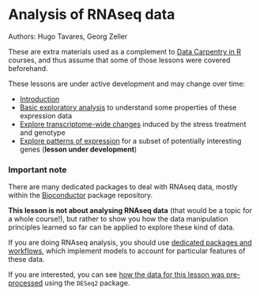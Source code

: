 # Analysis of RNAseq data

Authors: Hugo Tavares, Georg Zeller

These are extra materials used as a complement to 
[Data Carpentry in R](http://www.datacarpentry.org/R-ecology-lesson/) 
courses, and thus assume that some of those lessons were covered beforehand. 

These lessons are under active development and may change over time:

* [Introduction](01_rnaseq_intro.html)
* [Basic exploratory analysis](02_rnaseq_exploratory.html)
to understand some properties of these expression data
* [Explore transcriptome-wide changes](03_rnaseq_pca.html)
induced by the stress treatment and genotype
* [Explore patterns of expression]()
for a subset of potentially interesting genes (**lesson under development**)


### Important note

There are many dedicated packages to deal with RNAseq data, mostly 
within the [Bioconductor](https://bioconductor.org/) package repository. 

**This lesson is not about analysing RNAseq data** (that would be a topic for a whole 
course!), but rather to show you how the data manipulation principles learned 
so far can be applied to explore these kind of data. 

If you are doing RNAseq analysis, you should use 
[dedicated packages and workflows](https://www.bioconductor.org/help/workflows/rnaseqGene/), 
which implement models to account for particular features of these data.

If you are interested, you can see [how the data for this lesson was pre-processed](https://github.com/tavareshugo/data-carpentry-rnaseq/blob/master/prepare_fission_data.R) 
using the `DESeq2` package.

